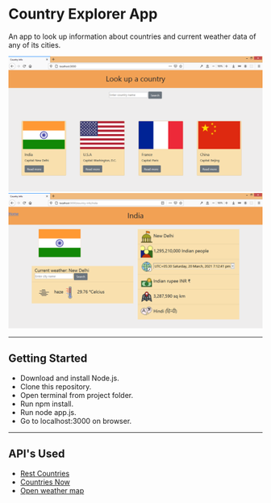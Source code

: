 # Country Explorer App

An app to look up information about countries and current weather data of any of its cities.

![homepage](./homepage.png "homepage")
![countrypage](./countrypage.png "country page")

---

## Getting Started

- Download and install Node.js.
- Clone this repository.
- Open terminal from project folder.
- Run npm install.
- Run node app.js.
- Go to localhost:3000 on browser.

---

## API's Used

- [Rest Countries](https://restcountries.eu/)
- [Countries Now](https://countriesnow.space/api/v0.1/countries)
- [Open weather map](https://api.openweathermap.org)
